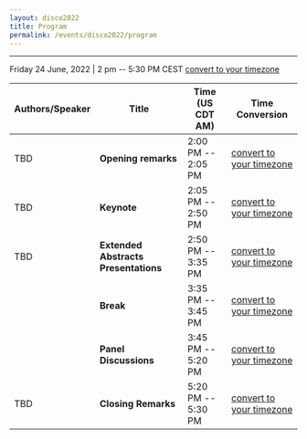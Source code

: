 ```yaml
---
layout: disco2022
title: Program
permalink: /events/disco2022/program
---
```


---
Friday 24 June, 2022 | 2 pm -- 5:30 PM CEST [convert to your timezone](https://www.timeanddate.com/worldclock/fixedtime.html?msg=DISCO2022&iso=20220624T14&p1=%3A&ah=3&am=30)

|Authors/Speaker|Title|Time (US CDT AM)|Time Conversion|
|-----------|-----------|-----------|-----------|
|TBD|**Opening remarks**|2:00 PM -- 2:05 PM|[convert to your timezone](https://www.timeanddate.com/worldclock/fixedtime.html?iso=20210930T09&p1=5158&am=10)|
|TBD|**Keynote**|2:05 PM -- 2:50 PM|[convert to your timezone](https://www.timeanddate.com/worldclock/fixedtime.html?msg=Keynote&iso=20220624T1405&p1=%3A&am=45)|
|TBD|**Extended Abstracts Presentations**|2:50 PM -- 3:35 PM|[convert to your timezone](https://www.timeanddate.com/worldclock/fixedtime.html?msg=Extended+Abstracts+Presentations&iso=20220624T1250&p1=%3A&am=45)|
||**Break**|3:35 PM -- 3:45 PM|[convert to your timezone](https://www.timeanddate.com/worldclock/fixedtime.html?msg=Break&iso=20220624T1535&p1=%3A&am=10)|
||**Panel Discussions**|3:45 PM -- 5:20 PM|[convert to your timezone](https://www.timeanddate.com/worldclock/fixedtime.html?msg=Panel+Discussion&iso=20220624T1545&p1=%3A&ah=1&am=35)|
|TBD|**Closing Remarks**|5:20 PM -- 5:30 PM|[convert to your timezone](https://www.timeanddate.com/worldclock/fixedtime.html?msg=Closing+Remarks&iso=20220624T1720&p1=%3A&am=10)|
